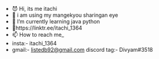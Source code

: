 - 😈 Hi, its me itachi
- 👀 i am using my mangekyou sharingan eye
- 🌱 I’m currently learning java python 
- 💞️https://linktr.ee/itachi_1364
- 📫 How to reach me_
- insta:- itachi_1364
- gmail:- listedb92@gmail.com 
discord tag:- Divyam#3518

<!---
itsmeitachi/itsmeitachi is a ✨ special ✨ repository because its `README.md` (this file) appears on your GitHub profile.
You can click the Preview link to take a look at your changes.
--->
